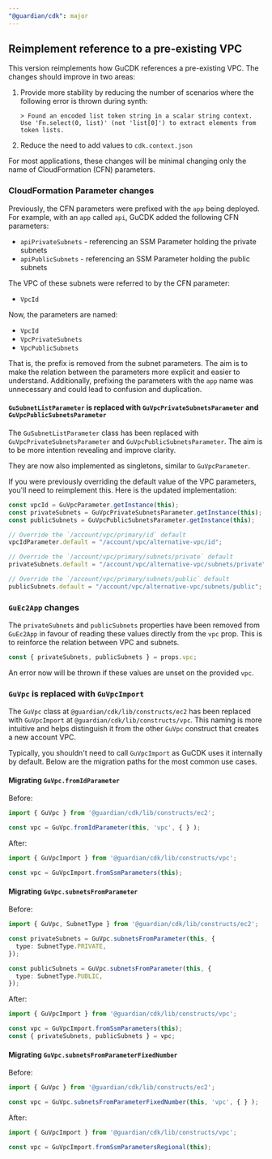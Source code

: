 ```yaml
---
"@guardian/cdk": major
---
```


## Reimplement reference to a pre-existing VPC
This version reimplements how GuCDK references a pre-existing VPC. The changes should improve in two areas:
1. Provide more stability by reducing the number of scenarios where the following error is thrown during synth:

   ```
   > Found an encoded list token string in a scalar string context. Use 'Fn.select(0, list)' (not 'list[0]') to extract elements from token lists.
   ```

2. Reduce the need to add values to `cdk.context.json`

For most applications, these changes will be minimal changing only the name of CloudFormation (CFN) parameters.

### CloudFormation Parameter changes
Previously, the CFN parameters were prefixed with the `app` being deployed.
For example, with an `app` called `api`, GuCDK added the following CFN parameters:
- `apiPrivateSubnets` - referencing an SSM Parameter holding the private subnets
- `apiPublicSubnets` - referencing an SSM Parameter holding the public subnets

The VPC of these subnets were referred to by the CFN parameter:
- `VpcId`

Now, the parameters are named:
- `VpcId`
- `VpcPrivateSubnets`
- `VpcPublicSubnets`

That is, the prefix is removed from the subnet parameters.
The aim is to make the relation between the parameters more explicit and easier to understand.
Additionally, prefixing the parameters with the `app` name was unnecessary and could lead to confusion and duplication.

#### `GuSubnetListParameter` is replaced with `GuVpcPrivateSubnetsParameter` and `GuVpcPublicSubnetsParameter`
The `GuSubnetListParameter` class has been replaced with `GuVpcPrivateSubnetsParameter` and `GuVpcPublicSubnetsParameter`.
The aim is to be more intention revealing and improve clarity.

They are now also implemented as singletons, similar to `GuVpcParameter`.

If you were previously overriding the default value of the VPC parameters, you'll need to reimplement this.
Here is the updated implementation:

```typescript
const vpcId = GuVpcParameter.getInstance(this);
const privateSubnets = GuVpcPrivateSubnetsParameter.getInstance(this);
const publicSubnets = GuVpcPublicSubnetsParameter.getInstance(this);

// Override the `/account/vpc/primary/id` default
vpcIdParameter.default = "/account/vpc/alternative-vpc/id";

// Override the `/account/vpc/primary/subnets/private` default
privateSubnets.default = "/account/vpc/alternative-vpc/subnets/private";

// Override the `/account/vpc/primary/subnets/public` default
publicSubnets.default = "/account/vpc/alternative-vpc/subnets/public";
```

### `GuEc2App` changes
The `privateSubnets` and `publicSubnets` properties have been removed from `GuEc2App` in favour of reading these values directly from the `vpc` prop.
This is to reinforce the relation between VPC and subnets.

```typescript
const { privateSubnets, publicSubnets } = props.vpc;
```

An error now will be thrown if these values are unset on the provided `vpc`.

### `GuVpc` is replaced with `GuVpcImport`
The `GuVpc` class at `@guardian/cdk/lib/constructs/ec2` has been replaced with `GuVpcImport` at `@guardian/cdk/lib/constructs/vpc`.
This naming is more intuitive and helps distinguish it from the other `GuVpc` construct that creates a new account VPC.

Typically, you shouldn't need to call `GuVpcImport` as GuCDK uses it internally by default.
Below are the migration paths for the most common use cases.

#### Migrating `GuVpc.fromIdParameter`
Before:

```typescript
import { GuVpc } from '@guardian/cdk/lib/constructs/ec2';

const vpc = GuVpc.fromIdParameter(this, 'vpc', { } );
```

After:

```typescript
import { GuVpcImport } from '@guardian/cdk/lib/constructs/vpc';

const vpc = GuVpcImport.fromSsmParameters(this);
```

#### Migrating `GuVpc.subnetsFromParameter`
Before:

```typescript
import { GuVpc, SubnetType } from '@guardian/cdk/lib/constructs/ec2';

const privateSubnets = GuVpc.subnetsFromParameter(this, {
  type: SubnetType.PRIVATE,
});

const publicSubnets = GuVpc.subnetsFromParameter(this, {
  type: SubnetType.PUBLIC,
});
```

After:

```typescript
import { GuVpcImport } from '@guardian/cdk/lib/constructs/vpc';

const vpc = GuVpcImport.fromSsmParameters(this);
const { privateSubnets, publicSubnets } = vpc;
```

#### Migrating `GuVpc.subnetsFromParameterFixedNumber`
Before:

```typescript
import { GuVpc } from '@guardian/cdk/lib/constructs/ec2';

const vpc = GuVpc.subnetsFromParameterFixedNumber(this, 'vpc', { } );
```

After:

```typescript
import { GuVpcImport } from '@guardian/cdk/lib/constructs/vpc';

const vpc = GuVpcImport.fromSsmParametersRegional(this);
```
